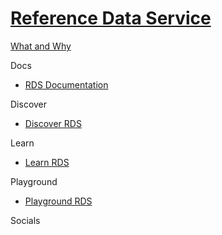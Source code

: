 # [Reference Data Service]()

[What and Why]()

Docs

 - [RDS Documentation](https://doc.sitecore.com/en/developers/91/sitecore-experience-platform/reference-data-service.html)

Discover

 - [Discover RDS]()

Learn

 - [Learn RDS]()

Playground

 - [Playground RDS]()

Socials
